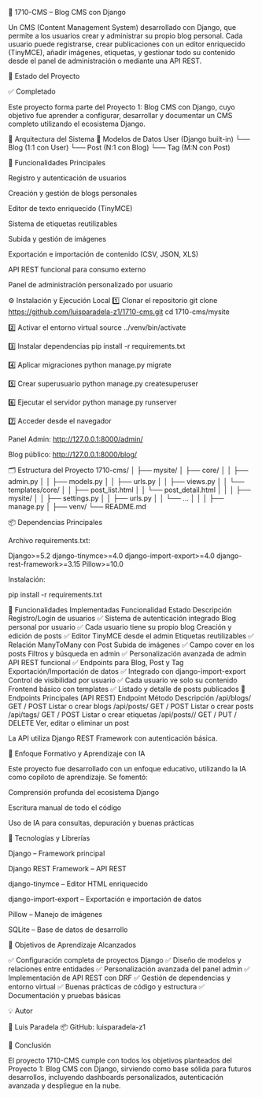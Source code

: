 📰 1710-CMS – Blog CMS con Django

Un CMS (Content Management System) desarrollado con Django, que permite a los usuarios crear y administrar su propio blog personal.
Cada usuario puede registrarse, crear publicaciones con un editor enriquecido (TinyMCE), añadir imágenes, etiquetas, y gestionar todo su contenido desde el panel de administración o mediante una API REST.

🚀 Estado del Proyecto

✅ Completado

Este proyecto forma parte del Proyecto 1: Blog CMS con Django, cuyo objetivo fue aprender a configurar, desarrollar y documentar un CMS completo utilizando el ecosistema Django.

🧱 Arquitectura del Sistema
🔹 Modelos de Datos
User (Django built-in)
 └── Blog (1:1 con User)
      └── Post (N:1 con Blog)
           └── Tag (M:N con Post)

🔹 Funcionalidades Principales

Registro y autenticación de usuarios

Creación y gestión de blogs personales

Editor de texto enriquecido (TinyMCE)

Sistema de etiquetas reutilizables

Subida y gestión de imágenes

Exportación e importación de contenido (CSV, JSON, XLS)

API REST funcional para consumo externo

Panel de administración personalizado por usuario

⚙️ Instalación y Ejecución Local
1️⃣ Clonar el repositorio
git clone https://github.com/luisparadela-z1/1710-cms.git
cd 1710-cms/mysite

2️⃣ Activar el entorno virtual
source ../venv/bin/activate

3️⃣ Instalar dependencias
pip install -r requirements.txt

4️⃣ Aplicar migraciones
python manage.py migrate

5️⃣ Crear superusuario
python manage.py createsuperuser

6️⃣ Ejecutar el servidor
python manage.py runserver

7️⃣ Acceder desde el navegador

Panel Admin: http://127.0.0.1:8000/admin/

Blog público: http://127.0.0.1:8000/blog/

🗂️ Estructura del Proyecto
1710-cms/
│
├── mysite/
│   ├── core/
│   │   ├── admin.py
│   │   ├── models.py
│   │   ├── urls.py
│   │   ├── views.py
│   │   └── templates/core/
│   │       ├── post_list.html
│   │       └── post_detail.html
│   │
│   ├── mysite/
│   │   ├── settings.py
│   │   ├── urls.py
│   │   └── ...
│   │
│   ├── manage.py
│
├── venv/
└── README.md

📦 Dependencias Principales

Archivo requirements.txt:

Django>=5.2
django-tinymce>=4.0
django-import-export>=4.0
django-rest-framework>=3.15
Pillow>=10.0


Instalación:

pip install -r requirements.txt

🧭 Funcionalidades Implementadas
Funcionalidad	Estado	Descripción
Registro/Login de usuarios	✅	Sistema de autenticación integrado
Blog personal por usuario	✅	Cada usuario tiene su propio blog
Creación y edición de posts	✅	Editor TinyMCE desde el admin
Etiquetas reutilizables	✅	Relación ManyToMany con Post
Subida de imágenes	✅	Campo cover en los posts
Filtros y búsqueda en admin	✅	Personalización avanzada de admin
API REST funcional	✅	Endpoints para Blog, Post y Tag
Exportación/Importación de datos	✅	Integrado con django-import-export
Control de visibilidad por usuario	✅	Cada usuario ve solo su contenido
Frontend básico con templates	✅	Listado y detalle de posts publicados
🔌 Endpoints Principales (API REST)
Endpoint	Método	Descripción
/api/blogs/	GET / POST	Listar o crear blogs
/api/posts/	GET / POST	Listar o crear posts
/api/tags/	GET / POST	Listar o crear etiquetas
/api/posts/<id>/	GET / PUT / DELETE	Ver, editar o eliminar un post

La API utiliza Django REST Framework con autenticación básica.

🧠 Enfoque Formativo y Aprendizaje con IA

Este proyecto fue desarrollado con un enfoque educativo, utilizando la IA como copiloto de aprendizaje.
Se fomentó:

Comprensión profunda del ecosistema Django

Escritura manual de todo el código

Uso de IA para consultas, depuración y buenas prácticas

🧰 Tecnologías y Librerías

Django – Framework principal

Django REST Framework – API REST

django-tinymce – Editor HTML enriquecido

django-import-export – Exportación e importación de datos

Pillow – Manejo de imágenes

SQLite – Base de datos de desarrollo

📘 Objetivos de Aprendizaje Alcanzados

✅ Configuración completa de proyectos Django
✅ Diseño de modelos y relaciones entre entidades
✅ Personalización avanzada del panel admin
✅ Implementación de API REST con DRF
✅ Gestión de dependencias y entorno virtual
✅ Buenas prácticas de código y estructura
✅ Documentación y pruebas básicas

💡 Autor

👤 Luis Paradela
📦 GitHub: luisparadela-z1

🏁 Conclusión

El proyecto 1710-CMS cumple con todos los objetivos planteados del Proyecto 1: Blog CMS con Django, sirviendo como base sólida para futuros desarrollos, incluyendo dashboards personalizados, autenticación avanzada y despliegue en la nube.
